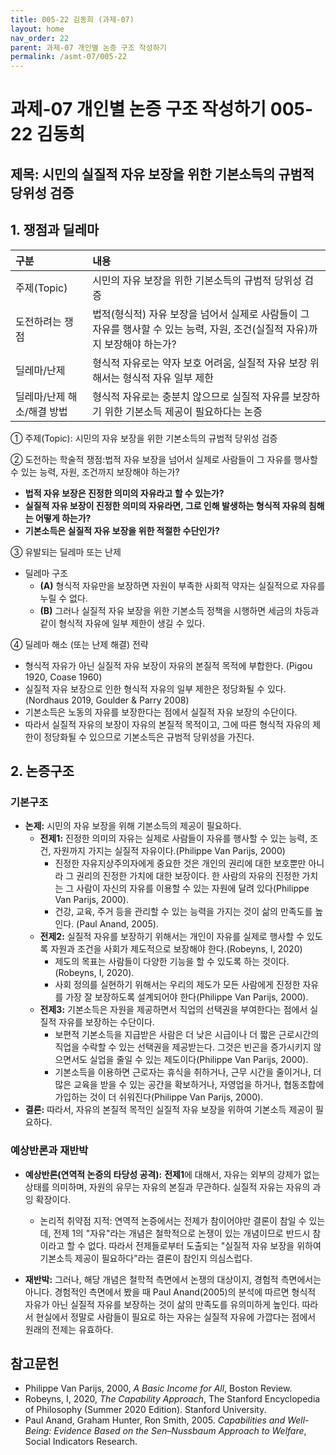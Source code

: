 ```yaml
---
title: 005-22 김동희 (과제-07)
layout: home
nav_order: 22
parent: 과제-07 개인별 논증 구조 작성하기
permalink: /asmt-07/005-22
---
```


# 과제-07 개인별 논증 구조 작성하기 005-22 김동희

## 제목: 시민의 실질적 자유 보장을 위한 기본소득의 규범적 당위성 검증

## 1. 쟁점과 딜레마

| 구분 | 내용 |
|:---|:---|
| 주제(Topic) | 시민의 자유 보장을 위한 기본소득의 규범적 당위성 검증 |
| 도전하려는 쟁점 | 법적(형식적) 자유 보장을 넘어서 실제로 사람들이 그 자유를 행사할 수 있는 능력, 자원, 조건(실질적 자유)까지 보장해야 하는가? |
| 딜레마/난제 | 형식적 자유로는 약자 보호 어려움, 실질적 자유 보장 위해서는 형식적 자유 일부 제한 |
| 딜레마/난제 해소/해결 방법 | 형식적 자유로는 충분치 않으므로 실질적 자유를 보장하기 위한 기본소득 제공이 필요하다는 논증 |

① 주제(Topic): 시민의 자유 보장을 위한 기본소득의 규범적 당위성 검증 

② 도전하는 학술적 쟁점:법적 자유 보장을 넘어서 실제로 사람들이 그 자유를 행사할 수 있는 능력, 자원, 조건까지 보장해야 하는가?

- **법적 자유 보장은 진정한 의미의 자유라고 할 수 있는가?**  
- **실질적 자유 보장이 진정한 의미의 자유라면, 그로 인해 발생하는 형식적 자유의 침해는 어떻게 하는가?**  
- **기본소득은 실질적 자유 보장을 위한 적절한 수단인가?**

③ 유발되는 딜레마 또는 난제

- 딜레마 구조
  - **(A)** 형식적 자유만을 보장하면 자원이 부족한 사회적 약자는 실질적으로 자유를 누릴 수 없다.
  - **(B)** 그러나 실질적 자유 보장을 위한 기본소득 정책을 시행하면 세금의 차등과 같이 형식적 자유에 일부 제한이 생길 수 있다.

④ 딜레마 해소 (또는 난제 해결) 전략

- 형식적 자유가 아닌 실질적 자유 보장이 자유의 본질적 목적에 부합한다. (Pigou 1920, Coase 1960)
- 실질적 자유 보장으로 인한 형식적 자유의 일부 제한은 정당화될 수 있다. (Nordhaus 2019, Goulder & Parry 2008)
- 기본소득은 노동의 자유를 보장한다는 점에서 실질적 자유 보장의 수단이다.
- 따라서 실질적 자유의 보장이 자유의 본질적 목적이고, 그에 따른 형식적 자유의 제한이 정당화될 수 있으므로 기본소득은 규범적 당위성을 가진다.

## 2. 논증구조

### 기본구조

- **논제:** 시민의 자유 보장을 위해 기본소득의 제공이 필요하다.
  - **전제1:** 진정한 의미의 자유는 실제로 사람들이 자유를 행사할 수 있는 능력, 조건, 자원까지 가지는 실질적 자유이다.(Philippe Van Parijs, 2000)
    - 진정한 자유지상주의자에게 중요한 것은 개인의 권리에 대한 보호뿐만 아니라 그 권리의 진정한 가치에 대한 보장이다. 한 사람의 자유의 진정한 가치는 그 사람이 자신의 자유를 이용할 수 있는 자원에 달려 있다(Philippe Van Parijs, 2000).
	- 건강, 교육, 주거 등을 관리할 수 있는 능력을 가지는 것이 삶의 만족도를 높인다. (Paul Anand, 2005).
  - **전제2:** 실질적 자유를 보장하기 위해서는 개인이 자유를 실제로 행사할 수 있도록 자원과 조건을 사회가 제도적으로 보장해야 한다.(Robeyns, I, 2020)
    - 제도의 목표는 사람들이 다양한 기능을 할 수 있도록 하는 것이다.(Robeyns, I, 2020).
    - 사회 정의를 실현하기 위해서는 우리의 제도가 모든 사람에게 진정한 자유를 가장 잘 보장하도록 설계되어야 한다(Philippe Van Parijs, 2000).
  - **전제3:** 기본소득은 자원을 제공하면서 직업의 선택권을 부여한다는 점에서 실질적 자유를 보장하는 수단이다.
      - 보편적 기본소득을 지급받은 사람은 더 낮은 시급이나 더 짧은 근로시간의 직업을 수락할 수 있는 선택권을 제공받는다. 그것은 빈곤을 증가시키지 않으면서도 실업을 줄일 수 있는 제도이다(Philippe Van Parijs, 2000).
      -  기본소득을 이용하면 근로자는 휴식을 취하거나, 근무 시간을 줄이거나, 더 많은 교육을 받을 수 있는 공간을 확보하거나, 자영업을 하거나, 협동조합에 가입하는 것이 더 쉬워진다(Philippe Van Parijs, 2000).
- **결론:** 따라서, 자유의 본질적 목적인 실질적 자유 보장을 위하여 기본소득 제공이 필요하다.  

### 예상반론과 재반박

- **예상반론(연역적 논증의 타당성 공격):** **전제1**에 대해서, 자유는 외부의 강제가 없는 상태를 의미하며, 자원의 유무는 자유의 본질과 무관하다. 실질적 자유는 자유의 과잉 확장이다.
  - 논리적 취약점 지적: 연역적 논증에서는 전제가 참이어야만 결론이 참일 수 있는데, 전제 1의 "자유"라는 개념은 철학적으로 논쟁이 있는 개념이므로 반드시 참이라고 할 수 없다. 따라서 전제들로부터 도출되는 "실질적 자유 보장을 위하여 기본소득 제공이 필요하다"라는 결론이 참인지 의심스럽다.

- **재반박:**  그러나, 해당 개념은 철학적 측면에서 논쟁의 대상이지, 경험적 측면에서는 아니다. 경험적인 측면에서 봤을 때 Paul Anand(2005)의 분석에 따르면 형식적 자유가 아닌 실질적 자유를 보장하는 것이 삶의 만족도를 유의미하게 높인다. 따라서 현실에서 정말로 사람들이 필요로 하는 자유는 실질적 자유에 가깝다는 점에서 원래의 전제는 유효하다.

## 참고문헌

- Philippe Van Parijs, 2000, *A Basic Income for All*, Boston Review.
- Robeyns, I, 2020, *The Capability Approach*, The Stanford Encyclopedia of Philosophy (Summer 2020 Edition). Stanford University.
- Paul Anand, Graham Hunter, Ron Smith, 2005. *Capabilities and Well-Being: Evidence Based on the Sen–Nussbaum Approach to Welfare*, Social Indicators Research.